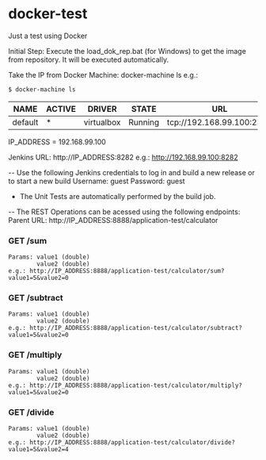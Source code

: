 # docker-test
Just a test using Docker

Initial Step: Execute the load_dok_rep.bat (for Windows) to get the image from repository. It will be executed automatically.

Take the IP from Docker Machine: docker-machine ls
e.g.: 
```sh
$ docker-machine ls
```

| NAME | ACTIVE | DRIVER | STATE | URL | SWARM | DOCKER | ERRORS |
| ---- | ---- | ---- | ---- | ---- | ---- | ---- | ---- |
default | * | virtualbox | Running | tcp://192.168.99.100:2376 | | v1.12.2 | |

IP_ADDRESS = 192.168.99.100

Jenkins URL: http://IP_ADDRESS:8282 
e.g.: http://192.168.99.100:8282

--
Use the following Jenkins credentials to log in and build a new release or to start a new build
Username: guest
Password: guest

* The Unit Tests are automatically performed by the build job.

--
The REST Operations can be acessed using the following endpoints:
Parent URL: http://IP_ADDRESS:8888/application-test/calculator

### GET /sum
	Params: value1 (double)
		    value2 (double)
	e.g.: http://IP_ADDRESS:8888/application-test/calculator/sum?value1=5&value2=0

### GET /subtract
	Params: value1 (double)
		    value2 (double)
	e.g.: http://IP_ADDRESS:8888/application-test/calculator/subtract?value1=5&value2=0

### GET /multiply
	Params: value1 (double)
		    value2 (double)
	e.g.: http://IP_ADDRESS:8888/application-test/calculator/multiply?value1=5&value2=0

### GET /divide
	Params: value1 (double)
		    value2 (double)
	e.g.: http://IP_ADDRESS:8888/application-test/calculator/divide?value1=5&value2=4
